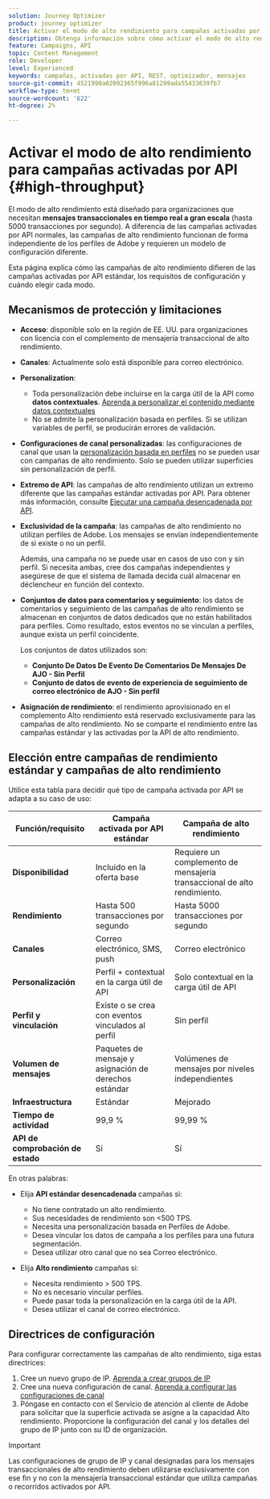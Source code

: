 ```yaml
---
solution: Journey Optimizer
product: journey optimizer
title: Activar el modo de alto rendimiento para campañas activadas por API
description: Obtenga información sobre cómo activar el modo de alto rendimiento para campañas activadas por API.
feature: Campaigns, API
topic: Content Management
role: Developer
level: Experienced
keywords: campañas, activadas por API, REST, optimizador, mensajes
source-git-commit: 4521990a02092365f996a81299ada55433639fb7
workflow-type: tm+mt
source-wordcount: '622'
ht-degree: 2%

---
```



# Activar el modo de alto rendimiento para campañas activadas por API {#high-throughput}

El modo de alto rendimiento está diseñado para organizaciones que necesitan **mensajes transaccionales en tiempo real a gran escala** (hasta 5000 transacciones por segundo). A diferencia de las campañas activadas por API normales, las campañas de alto rendimiento funcionan de forma independiente de los perfiles de Adobe y requieren un modelo de configuración diferente.

Esta página explica cómo las campañas de alto rendimiento difieren de las campañas activadas por API estándar, los requisitos de configuración y cuándo elegir cada modo.

## Mecanismos de protección y limitaciones

* **Acceso**: disponible solo en la región de EE. UU. para organizaciones con licencia con el complemento de mensajería transaccional de alto rendimiento.

* **Canales**: Actualmente solo está disponible para correo electrónico.

* **Personalization**:

   * Toda personalización debe incluirse en la carga útil de la API como **datos contextuales**. [Aprenda a personalizar el contenido mediante datos contextuales](../campaigns/api-triggered-campaign-action.md#contextual)
   * No se admite la personalización basada en perfiles. Si se utilizan variables de perfil, se producirán errores de validación.

* **Configuraciones de canal personalizadas**: las configuraciones de canal que usan la [personalización basada en perfiles](../email/surface-personalization.md) no se pueden usar con campañas de alto rendimiento. Solo se pueden utilizar superficies sin personalización de perfil.

* **Extremo de API**: las campañas de alto rendimiento utilizan un extremo diferente que las campañas estándar activadas por API. Para obtener más información, consulte [Ejecutar una campaña desencadenada por API](../campaigns/trigger-campaigns.md#trigger).

* **Exclusividad de la campaña**: las campañas de alto rendimiento no utilizan perfiles de Adobe. Los mensajes se envían independientemente de si existe o no un perfil.

  Además, una campaña no se puede usar en casos de uso con y sin perfil. Si necesita ambas, cree dos campañas independientes y asegúrese de que el sistema de llamada decida cuál almacenar en déclencheur en función del contexto.

* **Conjuntos de datos para comentarios y seguimiento**: los datos de comentarios y seguimiento de las campañas de alto rendimiento se almacenan en conjuntos de datos dedicados que no están habilitados para perfiles. Como resultado, estos eventos no se vinculan a perfiles, aunque exista un perfil coincidente.

  Los conjuntos de datos utilizados son:

   * **Conjunto De Datos De Evento De Comentarios De Mensajes De AJO - Sin Perfil**
   * **Conjunto de datos de evento de experiencia de seguimiento de correo electrónico de AJO - Sin perfil**

* **Asignación de rendimiento**: el rendimiento aprovisionado en el complemento Alto rendimiento está reservado exclusivamente para las campañas de alto rendimiento. No se comparte el rendimiento entre las campañas estándar y las activadas por la API de alto rendimiento.

## Elección entre campañas de rendimiento estándar y campañas de alto rendimiento

Utilice esta tabla para decidir qué tipo de campaña activada por API se adapta a su caso de uso:

| Función/requisito | Campaña activada por API estándar | Campaña de alto rendimiento |
|------------------------|---------------------------------|---------------------------|
| **Disponibilidad** | Incluido en la oferta base | Requiere un complemento de mensajería transaccional de alto rendimiento. |
| **Rendimiento** | Hasta 500 transacciones por segundo | Hasta 5000 transacciones por segundo |
| **Canales** | Correo electrónico, SMS, push | Correo electrónico |
| **Personalización** | Perfil + contextual en la carga útil de API | Solo contextual en la carga útil de API |
| **Perfil y vinculación** | Existe o se crea con eventos vinculados al perfil | Sin perfil |
| **Volumen de mensajes** | Paquetes de mensaje y asignación de derechos estándar | Volúmenes de mensajes por niveles independientes |
| **Infraestructura** | Estándar | Mejorado |
| **Tiempo de actividad** | 99,9 % | 99,99 % |
| **API de comprobación de estado** | Sí | Sí |

En otras palabras:

* Elija **API estándar desencadenada** campañas si:
   * No tiene contratado un alto rendimiento.
   * Sus necesidades de rendimiento son &lt;500 TPS.
   * Necesita una personalización basada en Perfiles de Adobe.
   * Desea vincular los datos de campaña a los perfiles para una futura segmentación.
   * Desea utilizar otro canal que no sea Correo electrónico.

* Elija **Alto rendimiento** campañas si:
   * Necesita rendimiento > 500 TPS.
   * No es necesario vincular perfiles.
   * Puede pasar toda la personalización en la carga útil de la API.
   * Desea utilizar el canal de correo electrónico.

## Directrices de configuración

Para configurar correctamente las campañas de alto rendimiento, siga estas directrices:

1. Cree un nuevo grupo de IP. [Aprenda a crear grupos de IP](../configuration/ip-pools.md)
1. Cree una nueva configuración de canal. [Aprenda a configurar las configuraciones de canal](../configuration/channel-surfaces.md)
1. Póngase en contacto con el Servicio de atención al cliente de Adobe para solicitar que la superficie activada se asigne a la capacidad Alto rendimiento. Proporcione la configuración del canal y los detalles del grupo de IP junto con su ID de organización.

>[!IMPORTANT]
>
>Las configuraciones de grupo de IP y canal designadas para los mensajes transaccionales de alto rendimiento deben utilizarse exclusivamente con ese fin y no con la mensajería transaccional estándar que utiliza campañas o recorridos activados por API.
